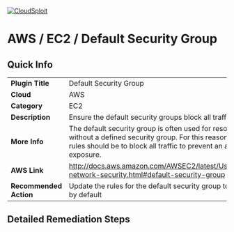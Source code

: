 [![CloudSploit](https://cloudsploit.com/img/logo-new-big-text-100.png "CloudSploit")](https://cloudsploit.com)

# AWS / EC2 / Default Security Group

## Quick Info

| | |
|-|-|
| **Plugin Title** | Default Security Group |
| **Cloud** | AWS |
| **Category** | EC2 |
| **Description** | Ensure the default security groups block all traffic by default |
| **More Info** | The default security group is often used for resources launched without a defined security group. For this reason, the default rules should be to block all traffic to prevent an accidental exposure. |
| **AWS Link** | http://docs.aws.amazon.com/AWSEC2/latest/UserGuide/using-network-security.html#default-security-group |
| **Recommended Action** | Update the rules for the default security group to deny all traffic by default |

## Detailed Remediation Steps

